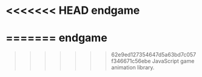 <<<<<<< HEAD
endgame
=======

=======
endgame
=======

>>>>>>> 62e9ed127354647d5a63bd7c057f346671c56ebe
JavaScript game animation library.